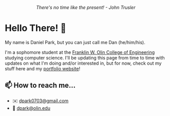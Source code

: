 <p align="center"><em>There's no time like the present! - John Trusler</em>

# Hello There! 👋

My name is Daniel Park, but you can just call me Dan (he/him/his).

I'm a sophomore student at the [Franklin W. Olin College of Engineering](https://www.olin.edu) studying computer science. I'll be updating this page from time to time with updates on what I'm doing and/or interested in, but for now, check out my stuff here and my [portfolio website](https://danpark13.github.io/)!

<!-- ## 🔭 I’m currently working on...
- 💬 Discord Bot that sends Timed Messages
- 🚧 Redesigning my Portfolio Website

## 🌱 I’m currently learning...
- 🌐 Full Stack Web Development
- 🤖 Robotics Operating System (ROS) with Python
- 🎼 Sound Production
  
## 🤔 I'm interested in...
- 📂 Contributing to Open Source Projects
- 🖥️ Digital Transformation
- ☕ Linux Distribution Flavors
- 💰 Cryptocurrencies -->

<!-- - 👯 I’m looking to collaborate on ...
- 🤔 I’m looking for help with ...
- 💬 Ask me about ... -->

## 📫 How to reach me...
- ✉️ dpark0703@gmail.com
- 🏫 dpark@olin.edu

<!-- ## ⚡ Fun facts...
- 🎵 I play the piano, flute, cello, and [hand-whistle](https://www.youtube.com/watch?v=A9wnb7GizrA&ab_channel=HalWalker)!
- ⚽ I love playing soccer, volleyball, running, and working out!
- ✨ I enjoy anything Animanga! -->
